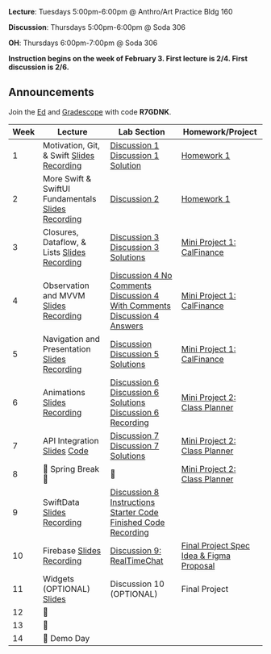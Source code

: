 **Lecture**: Tuesdays 5:00pm-6:00pm @ Anthro/Art Practice Bldg 160

**Discussion**: Thursdays 5:00pm-6:00pm @ Soda 306

**OH**: Thursdays 6:00pm-7:00pm @ Soda 306 

**Instruction begins on the week of February 3. First lecture is 2/4. First discussion is 2/6.**

## Announcements
Join the [Ed](https://edstem.org/us/join/3yRXMk) and [Gradescope](https://www.gradescope.com) with code **R7GDNK**.

| Week | Lecture | Lab Section | Homework/Project |
| ---- | ------------------------------------------------------------------------------------------------------------------------------------------------------------------------------------------------------------------------------------------------------------------------------------------------------- | ------------------------------------------------- | ------------------------------------------------- |
| 1    | Motivation, Git, & Swift [Slides](https://drive.google.com/file/d/1VsOVL9mI9SDuBELDqQjDccoIQzvQETwg/view?usp=sharing) [Recording](https://youtu.be/isgPO9ozsoM?feature=shared) | [Discussion 1](https://drive.google.com/file/d/1MlzNvjniJauPjgHGFyrBEcn4PxGLHr0g/view?usp=sharing) [Discussion 1 Solution](https://drive.google.com/file/d/14gq_r4d6GCu9jQphgG138mOvS73fhSql/view?usp=sharing) | [Homework 1](https://calhacks.notion.site/HW-1-1908573481db803b91c0eb3e0bbc4b32?pvs=4) |
| 2    | More Swift & SwiftUI Fundamentals [Slides](https://drive.google.com/file/d/1xW0zRN1UbVS2-KkoSss8TzYUXkihFCSw/view?usp=sharing) [Recording](https://youtu.be/VQKF_IIpyFE)| [Discussion 2](https://classroom.github.com/a/ONgU9PcM)| [Homework 1](https://calhacks.notion.site/HW-1-1908573481db803b91c0eb3e0bbc4b32?pvs=4) |
| 3    | Closures, Dataflow, & Lists [Slides](https://drive.google.com/file/d/1EsT5PuuGv6_0qlkUISH_TDx7Uz9z7coz/view?usp=sharing) [Recording](https://youtu.be/nrZ8hC3nilY?feature=shared) | [Discussion 3](https://classroom.github.com/a/FM5QjXY4) [Discussion 3 Solutions](https://github.com/cubstart/Discussion3_answer) | [Mini Project 1: CalFinance](https://calhacks.notion.site/Mini-Project-1-CalFinance-08906fe3d9d943118eea409739ead59c?pvs=4) |
| 4    | Observation and MVVM [Slides](https://drive.google.com/file/d/1u5NjJakNAAJ7iwE6Z8QcvjvurDQ7uj_y/view?usp=sharing) [Recording](https://youtu.be/25_oVfWBO-A?feature=shared)| [Discussion 4 No Comments](https://classroom.github.com/a/cw_dBPyV) [Discussion 4 With Comments](https://classroom.github.com/a/q7G-IIiz) [Discussion 4 Answers](https://github.com/cubstart/discussion4Answers/settings)  | [Mini Project 1: CalFinance](https://calhacks.notion.site/Mini-Project-1-CalFinance-08906fe3d9d943118eea409739ead59c?pvs=4) |
| 5    | Navigation and Presentation [Slides](https://drive.google.com/file/d/1cqpNYsqeLLoRniOiTRiyUcXZmwOM7NAy/view?usp=sharing) [Recording](https://youtu.be/tyNksORPhaU)| [Discussion](https://classroom.github.com/a/1uUcKmTR) [Discussion 5 Solutions](https://github.com/cubstart-ios-student/hw-5-speechnav-Chhumbucket) | [Mini Project 1: CalFinance](https://calhacks.notion.site/Mini-Project-1-CalFinance-08906fe3d9d943118eea409739ead59c?pvs=4) |
| 6    | Animations [Slides](https://drive.google.com/file/d/1Zo2K-dBshfOxFwWLHv64r4jTy7_qi0GY/view?usp=sharing) [Recording](https://youtu.be/oMgt5Yb8pwg) | [Discussion 6](https://classroom.github.com/a/Pn9ka4L2) [Discussion 6 Solutions](https://github.com/cubstart/Stickies-Finished) [Discussion 6 Recording](https://youtu.be/EmELmVFqzhc?feature=shared) | [Mini Project 2: Class Planner](https://calhacks.notion.site/Mini-Project-2-Class-Planner-1b38573481db80f5a1b5d554bfb72f4d?pvs=4) |
| 7    | API Integration [Slides](https://drive.google.com/file/d/1g9Kq6-XEZdj0u8A0uVmdv8K34edb4tvv/view?usp=sharing) [Code](https://github.com/cubstart/GithubApiDemo)| [Discussion 7](https://classroom.github.com/a/EsLhbWPo) [Discussion 7 Solutions](https://github.com/cubstart/BARTology) | [Mini Project 2: Class Planner](https://calhacks.notion.site/Mini-Project-2-Class-Planner-1b38573481db80f5a1b5d554bfb72f4d?pvs=4) |
| 8    | 🍃 Spring Break 🍃 | 🌸 | [Mini Project 2: Class Planner](https://calhacks.notion.site/Mini-Project-2-Class-Planner-1b38573481db80f5a1b5d554bfb72f4d?pvs=4) |
| 9    | SwiftData [Slides](https://drive.google.com/file/d/1pNpnec63XkV9gdzoEopkb3t5WxwR1itN/view?usp=sharing) [Recording](https://youtu.be/o8WIlNEhBuc) | [Discussion 8 Instructions](https://calhacks.notion.site/Discussion-8-Stickies-With-Persistence-1ca8573481db8079b5e3d17434d77570?pvs=4) [Starter Code](https://classroom.github.com/a/1MXeyrsI) [Finished Code](https://github.com/cubstart/Stickies-Persistence-Finished) [Recording](https://youtu.be/WKqEFKdRKU8) | |
| 10   | Firebase [Slides](https://drive.google.com/file/d/1br_UhECsUVJ8wUv17bhJl06dkDM25y9f/view?usp=sharing) [Recording](https://youtu.be/G9H1pqoDEPA)| [Discussion 9: RealTimeChat](https://github.com/cubstart/RealTimeChat) | [Final Project Spec](https://calhacks.notion.site/SP25-Cubstart-iOS-Final-Project-Spec-1c98573481db80ba8e0ac2072a3b0a99?pvs=4) [Idea & Figma Proposal](https://calhacks.notion.site/SP25-Idea-Proposal-and-Figma-Prototype-Spec-1c98573481db808197efe360e00e40d9?pvs=4) |
| 11   | Widgets (OPTIONAL) [Slides](https://drive.google.com/file/d/1v5uxmuyn5OmRJNz0suRk1MbmCXvS6nXv/view?usp=sharing) | Discussion 10 (OPTIONAL) | Final Project |
| 12   | 🔮 | | |
| 13   | 🔮 | | |
| 14   | 🎉 Demo Day | | |